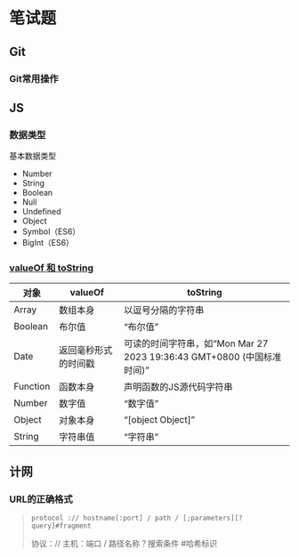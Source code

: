 # 笔试题

## Git

### Git常用操作



## JS

### 数据类型

基本数据类型

- Number
- String
- Boolean
- Null
- Undefined
- Object
- Symbol（ES6）
- BigInt（ES6）

### [valueOf 和 toString](https://juejin.cn/post/6844903967097356302)

| 对象     | valueOf              | toString                                                     |
| -------- | -------------------- | ------------------------------------------------------------ |
| Array    | 数组本身             | 以逗号分隔的字符串                                           |
| Boolean  | 布尔值               | “布尔值”                                                     |
| Date     | 返回毫秒形式的时间戳 | 可读的时间字符串，如“Mon Mar 27 2023 19:36:43 GMT+0800 (中国标准时间)” |
| Function | 函数本身             | 声明函数的JS源代码字符串                                     |
| Number   | 数字值               | “数字值”                                                     |
| Object   | 对象本身             | “[object Object]”                                            |
| String   | 字符串值             | “字符串”                                                     |

## 计网

### URL的正确格式

> ```
> protocol :// hostname[:port] / path / [;parameters][?query]#fragment
> ```
>
> 协议：// 主机：端口 / 路径名称？搜索条件 #哈希标识

